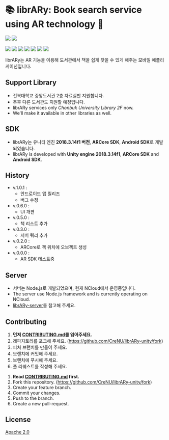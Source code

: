 # 📚 librARy: Book search service using AR technology 📱

![](https://img.shields.io/badge/librARy-unity-orange)
![](https://img.shields.io/badge/unity-v.2018.3.14f1-orange)

![](https://img.shields.io/github/languages/count/crenu/library-unity)
![](https://img.shields.io/github/languages/top/crenu/library-unity)
![](https://img.shields.io/github/languages/code-size/crenu/library-unity)
![](https://img.shields.io/github/repo-size/crenu/library-unity)
![](https://img.shields.io/github/issues/crenu/library-unity)
![](https://img.shields.io/github/issues-closed/crenu/library-unity)
![](https://img.shields.io/github/last-commit/crenu/library-unity)

librARy는 AR 기능을 이용해 도서관에서 책을 쉽게 찾을 수 있게 해주는 모바일 애플리케이션입니다.


## Support Library
+ 전북대학교 중앙도서관 2층 자료실만 지원합니다.
+ 추후 다른 도서관도 지원할 예정입니다.
+ librARy services only *Chonbuk University Library 2F* now.
+ We'll make it available in other libraries as well.


## SDK
+ librARy는 유니티 엔진 **2018.3.14f1 버전**, **ARCore SDK**, **Android SDK**로 개발되었습니다.
+ librARy is developed with **Unity engine 2018.3.14f1**, **ARCore SDK** and **Android SDK**.


## History
+ v.1.0.1 :
  - 안드로이드 앱 릴리즈
  - 버그 수정
+ v.0.6.0 :
  - UI 개편
+ v.0.5.0 :
  - 책 리스트 추가
+ v.0.3.0 :
  - 서버 쿼리 추가
+ v.0.2.0 :
  - ARCore로 책 위치에 오브젝트 생성
+ v.0.0.0 :
  - AR SDK 테스트중


## Server
+ 서버는 Node.js로 개발되었으며, 현재 NCloud에서 운영중입니다.
+ The server use Node.js framework and is currently operating on NCloud.
+ [librARy-server](https://github.com/CreNU/librARy-server)를 참고해 주세요.


## Contributing
1. **먼저 [CONTRIBUTING.md](./CONTRIBUTING.md)를 읽어주세요.**
2. 레파지토리를 포크해 주세요. (https://github.com/CreNU/librARy-unity/fork)
3. 피처 브랜치를 만들어 주세요.
4. 브랜치에 커밋해 주세요.
5. 브랜치에 푸시해 주세요.
6. 풀 리퀘스트를 작성해 주세요.
<!-- -->
1. **Read [CONTRIBUTING.md](./CONTRIBUTING.md) first.**
2. Fork this repository. (https://github.com/CreNU/librARy-unity/fork)
3. Create your feature branch.
4. Commit your changes.
5. Push to the branch.
6. Create a new pull-request.


## License
[Apache 2.0](./LICENSE)



[Wiki]: https://github.com/CreNU/librARy-unity/wiki
